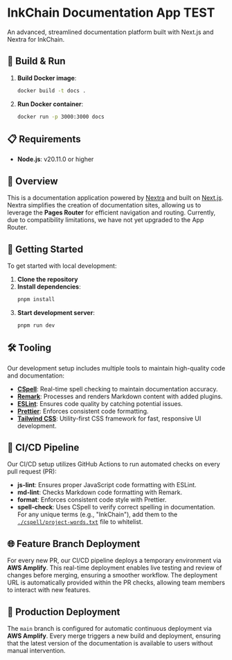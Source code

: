 # InkChain Documentation App TEST

An advanced, streamlined documentation platform built with Next.js and Nextra for InkChain.

## 🚀 Build & Run

1. **Build Docker image**:
   ```bash
   docker build -t docs .
   ```

2. **Run Docker container**:
   ```bash
   docker run -p 3000:3000 docs
   ```

## 📋 Requirements

- **Node.js**: v20.11.0 or higher

## 📖 Overview

This is a documentation application powered by [Nextra](https://nextra.site/) and built on [Next.js](https://nextjs.org/). Nextra simplifies the creation of documentation sites, allowing us to leverage the **Pages Router** for efficient navigation and routing. Currently, due to compatibility limitations, we have not yet upgraded to the App Router.

## 🏁 Getting Started

To get started with local development:

1. **Clone the repository**
2. **Install dependencies**:
   ```bash
   pnpm install
   ```
3. **Start development server**:
   ```bash
   pnpm run dev
   ```

## 🛠 Tooling

Our development setup includes multiple tools to maintain high-quality code and documentation:

- **[CSpell](https://cspell.org/)**: Real-time spell checking to maintain documentation accuracy.
- **[Remark](https://remark.js.org/)**: Processes and renders Markdown content with added plugins.
- **[ESLint](https://eslint.org/)**: Ensures code quality by catching potential issues.
- **[Prettier](https://prettier.io/)**: Enforces consistent code formatting.
- **[Tailwind CSS](https://tailwindcss.com/)**: Utility-first CSS framework for fast, responsive UI development.

## 🚦 CI/CD Pipeline

Our CI/CD setup utilizes GitHub Actions to run automated checks on every pull request (PR):

- **js-lint**: Ensures proper JavaScript code formatting with ESLint.
- **md-lint**: Checks Markdown code formatting with Remark.
- **format**: Enforces consistent code style with Prettier.
- **spell-check**: Uses CSpell to verify correct spelling in documentation. For any unique terms (e.g., "InkChain"), add them to the [`./cspell/project-words.txt`](./cspell/project-words.txt) file to whitelist.

## 🌐 Feature Branch Deployment

For every new PR, our CI/CD pipeline deploys a temporary environment via **AWS Amplify**. This real-time deployment enables live testing and review of changes before merging, ensuring a smoother workflow. The deployment URL is automatically provided within the PR checks, allowing team members to interact with new features.

## 🚀 Production Deployment

The `main` branch is configured for automatic continuous deployment via **AWS Amplify**. Every merge triggers a new build and deployment, ensuring that the latest version of the documentation is available to users without manual intervention.
